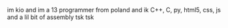 im kio and im a 13 programmer from poland and ik C++, C, py, html5, css, js and a lil bit of assembly tsk tsk
